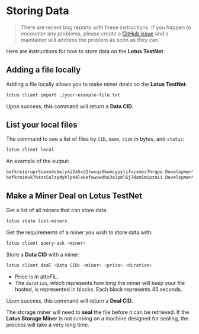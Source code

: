 # Storing Data

> There are recent bug reports with these instructions. If you happen to
> encounter any problems, please create a
> [GitHub issue](https://github.com/filecoin-project/lotus/issues/new) and a
> maintainer will address the problem as soon as they can.

Here are instructions for how to store data on the **Lotus TestNet**.

## Adding a file locally

Adding a file locally allows you to make miner deals on the **Lotus TestNet**.

```sh
lotus client import ./your-example-file.txt
```

Upon success, this command will return a **Data CID**.

## List your local files

The command to see a list of files by `CID`, `name`, `size` in bytes, and
`status`:

```sh
lotus client local
```

An example of the output:

```sh
bafkreierupr5ioxn4obwly4i2a5cd2rwxqi6kwmcyyylifxjsmos7hrgpe Development/sample-1.txt 2332 ok
bafkreieuk7h4zs5alzpdyhlph4lxkefowvwdho3a3pml6j7dam5mipzaii Development/sample-2.txt 30618 ok
```

## Make a Miner Deal on Lotus TestNet

Get a list of all miners that can store data:

```sh
lotus state list-miners
```

Get the requirements of a miner you wish to store data with:

```sh
lotus client query-ask <miner>
```

Store a **Data CID** with a miner:

```sh
lotus client deal <Data CID> <miner> <price> <duration>
```

- Price is in attoFIL.
- The `duration`, which represents how long the miner will keep your file
  hosted, is represented in blocks. Each block represents 45 seconds.

Upon success, this command will return a **Deal CID**.

The storage miner will need to **seal** the file before it can be retrieved. If
the **Lotus Storage Miner** is not running on a machine designed for sealing,
the process will take a very long time.

